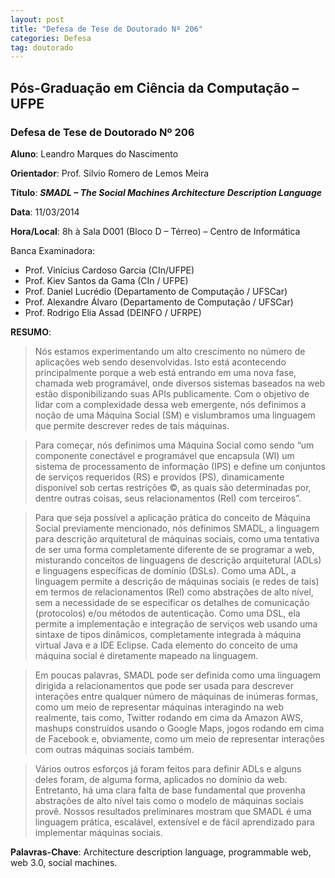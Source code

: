 ```yaml
---
layout: post
title: "Defesa de Tese de Doutorado Nº 206"
categories: Defesa
tag: doutorado
---
```


## Pós-Graduação em Ciência da Computação – UFPE

### Defesa de Tese de Doutorado Nº 206

**Aluno**: Leandro Marques do Nascimento

**Orientador**: Prof. Silvio Romero de Lemos Meira

**Título**: _**SMADL – The Social Machines Architecture Description Language**_

**Data**: 11/03/2014

**Hora/Local**:  8h à Sala D001 (Bloco D – Térreo) – Centro de Informática

Banca Examinadora:

* Prof. Vinícius Cardoso Garcia (CIn/UFPE)
* Prof. Kiev Santos da Gama (CIn / UFPE)
* Prof. Daniel Lucrédio (Departamento de Computação / UFSCar)
* Prof. Alexandre Álvaro (Departamento de Computação / UFSCar)
* Prof. Rodrigo Elia Assad (DEINFO / UFRPE)

**RESUMO**:

> Nós estamos experimentando um alto crescimento no número de aplicações web sendo desenvolvidas. Isto está acontecendo principalmente porque a web está entrando em uma nova fase, chamada web programável, onde diversos sistemas baseados na web estão disponibilizando suas APIs publicamente. Com o objetivo de lidar com a complexidade dessa web emergente, nós definimos a noção de uma Máquina Social (SM) e vislumbramos uma linguagem que permite descrever redes de tais máquinas.

>Para começar, nós definimos uma Máquina Social como sendo “um componente conectável e programável que encapsula (WI) um sistema de processamento de informação (IPS) e define um conjuntos de serviços requeridos (RS) e providos (PS), dinamicamente disponível sob certas restrições ©, as quais são determinadas por, dentre outras coisas, seus relacionamentos (Rel) com terceiros”.

> Para que seja possível a aplicação prática do conceito de Máquina Social previamente mencionado, nós definimos SMADL, a linguagem para descrição arquitetural de máquinas sociais, como uma tentativa de ser uma forma completamente diferente de se programar a web, misturando conceitos de linguagens de descrição arquitetural (ADLs) e linguagens específicas de domínio (DSLs). Como uma ADL, a linguagem permite a descrição de máquinas sociais (e redes de tais) em termos de relacionamentos (Rel) como abstrações de alto nível, sem a necessidade de se especificar os detalhes de comunicação (protocolos) e/ou métodos de autenticação. Como uma DSL, ela permite a implementação e integração de serviços web usando uma sintaxe de tipos dinâmicos, completamente integrada à máquina virtual Java e a IDE Eclipse. Cada elemento do conceito de uma máquina social é diretamente mapeado na linguagem.

> Em poucas palavras, SMADL pode ser definida como uma linguagem dirigida a relacionamentos que pode ser usada para descrever interações entre qualquer número de máquinas de inúmeras formas, como um meio de representar máquinas interagindo na web realmente, tais como, Twitter rodando em cima da Amazon AWS, mashups construídos usando o Google Maps, jogos rodando em cima de Facebook e, obviamente, como um meio de representar interações com outras máquinas sociais também.

> Vários outros esforços já foram feitos para definir ADLs e alguns deles foram, de alguma forma, aplicados no domínio da web. Entretanto, há uma clara falta de base fundamental que provenha abstrações de alto nível tais como o modelo de máquinas sociais provê. Nossos resultados preliminares mostram que SMADL é uma linguagem prática, escalável, extensível e de fácil aprendizado para implementar máquinas sociais.

**Palavras-Chave**: Architecture description language, programmable web, web 3.0, social machines.